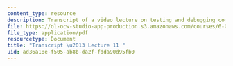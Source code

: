 ```yaml
---
content_type: resource
description: Transcript of a video lecture on testing and debugging computer programs.
file: https://ol-ocw-studio-app-production.s3.amazonaws.com/courses/6-00-introduction-to-computer-science-and-programming-fall-2008/ad36a18ef505ab8bda2ffdda90d95fb0_6-00F08-L11.pdf
file_type: application/pdf
resourcetype: Document
title: "Transcript \u2013 Lecture 11 "
uid: ad36a18e-f505-ab8b-da2f-fdda90d95fb0
---
```


